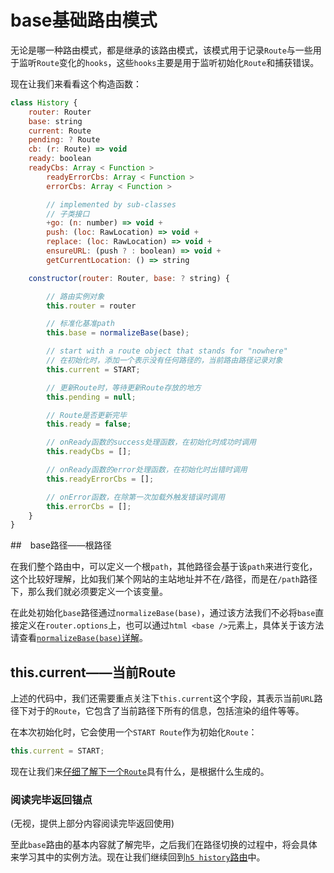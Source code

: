 # base基础路由模式

无论是哪一种路由模式，都是继承的该路由模式，该模式用于记录`Route`与一些用于监听`Route`变化的`hooks`，这些`hooks`主要是用于监听初始化`Route`和捕获错误。

现在让我们来看看这个构造函数：

```js
class History {
    router: Router
    base: string
    current: Route
    pending: ? Route
    cb: (r: Route) => void
    ready: boolean
    readyCbs: Array < Function >
        readyErrorCbs: Array < Function >
        errorCbs: Array < Function >

        // implemented by sub-classes
        // 子类接口
        +go: (n: number) => void +
        push: (loc: RawLocation) => void +
        replace: (loc: RawLocation) => void +
        ensureURL: (push ? : boolean) => void +
        getCurrentLocation: () => string

    constructor(router: Router, base: ? string) {

        // 路由实例对象
        this.router = router

        // 标准化基准path
        this.base = normalizeBase(base);

        // start with a route object that stands for "nowhere"
        // 在初始化时，添加一个表示没有任何路径的，当前路由路径记录对象
        this.current = START;

        // 更新Route时，等待更新Route存放的地方
        this.pending = null;

        // Route是否更新完毕
        this.ready = false;

        // onReady函数的success处理函数，在初始化时成功时调用
        this.readyCbs = [];

        // onReady函数的error处理函数，在初始化时出错时调用
        this.readyErrorCbs = [];

        // onError函数，在除第一次加载外触发错误时调用
        this.errorCbs = [];
    }
}
```

##　base路径——根路径

在我们整个路由中，可以定义一个根`path`，其他路径会基于该`path`来进行变化，这个比较好理解，比如我们某个网站的主站地址并不在`/`路径，而是在`/path`路径下，那么我们就必须要定义一个该变量。

在此处初始化`base`路径通过`normalizeBase(base)`，通过该方法我们不必将`base`直接定义在`router.options`上，也可以通过`html <base />`元素上，具体关于该方法请查看[`normalizeBase(base)`详解](./工具方法/REAMDE.md#normalizebase%e6%a0%bc%e5%bc%8f%e5%8c%96%e5%9f%ba%e7%a1%80%e8%b7%af%e7%94%b1%e8%b7%af%e5%be%8)。

## this.current——当前Route

上述的代码中，我们还需要重点关注下`this.current`这个字段，其表示当前`URL`路径下对于的`Route`，它包含了当前路径下所有的信息，包括渲染的组件等等。

在本次初始化时，它会使用一个`START Route`作为初始化`Route`：

```js
this.current = START;
```

现在让我们来[仔细了解下一个`Route`](../../../Route-当前路径对象/README.md)具有什么，是根据什么生成的。

### 阅读完毕返回锚点

(无视，提供上部分内容阅读完毕返回使用)

至此`base`路由的基本内容就了解完毕，之后我们在路径切换的过程中，将会具体来学习其中的实例方法。现在让我们继续回到[`h5 history`路由](../history模式/REAMDE.md#base基础信息了解完毕锚点)中。
